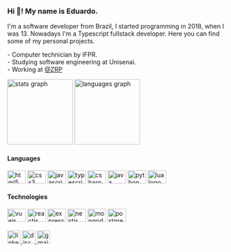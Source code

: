 <h3>Hi 👋! My name is Eduardo.</h3>
<p>I'm a software developer from Brazil, I started programming in 2018, when I was 13. Nowadays I'm a Typescript fullstack developer. Here you can find some of my personal projects.</p>

<p>- Computer technician by IFPR. </br>
- Studying software engineering at Unisenai.</br>
- Working at <a href="https://www.zrp.com.br" target="__blank">@ZRP</a>
</p>

<div align="left">
  <img src="https://github-readme-stats.vercel.app/api?hide_title=false&hide_rank=false&show_icons=true&include_all_commits=true&count_private=true&disable_animations=false&theme=tokyonight&locale=en&hide_border=true&username=https-eduardo" height="150" alt="stats graph"  />
  <img src="https://github-readme-stats.vercel.app/api/top-langs?username=https-eduardo&theme=tokyonight&hide_border=true&langs_count=3" height="150" alt="languages graph"  />
</div>

<h4>Languages</h4>
<div align="left">
  <img src="https://cdn.jsdelivr.net/gh/devicons/devicon/icons/html5/html5-plain.svg" height="30" width="42" alt="html5 logo"  />
  <img src="https://cdn.jsdelivr.net/gh/devicons/devicon/icons/css3/css3-plain.svg" height="30" width="42" alt="css3 logo"  />
  <img src="https://cdn.jsdelivr.net/gh/devicons/devicon/icons/javascript/javascript-plain.svg" height="30" width="42" alt="javascript logo"  />
  <img src="https://cdn.jsdelivr.net/gh/devicons/devicon/icons/typescript/typescript-plain.svg" height="30" width="42" alt="typescript logo"  />
  <img src="https://cdn.jsdelivr.net/gh/devicons/devicon/icons/csharp/csharp-original.svg" height="30" width="42" alt="csharp logo"  />
  <img src="https://cdn.jsdelivr.net/gh/devicons/devicon/icons/java/java-original.svg" height="30" width="42" alt="java logo"  />
  <img src="https://cdn.jsdelivr.net/gh/devicons/devicon/icons/python/python-original.svg" height="30" width="42" alt="python logo"  />
  <img src="https://cdn.jsdelivr.net/gh/devicons/devicon/icons/lua/lua-original.svg" height="30" width="42" alt="lua logo"  />
</div>

<h4>Technologies</h4>

<div align="left">
  <img src="https://cdn.jsdelivr.net/gh/devicons/devicon/icons/vuejs/vuejs-original.svg" height="30" width="42" alt="vuejs logo"  />
  <img src="https://cdn.jsdelivr.net/gh/devicons/devicon/icons/react/react-original.svg" height="30" width="42" alt="reactjs logo"  />
  <img src="https://cdn.jsdelivr.net/gh/devicons/devicon/icons/express/express-original.svg" height="30" width="42" alt="expressjs logo"  />
  <img src="https://cdn.jsdelivr.net/gh/devicons/devicon/icons/nestjs/nestjs-plain.svg" height="30" width="42" alt="nestjs logo"  />
  <img src="https://cdn.jsdelivr.net/gh/devicons/devicon/icons/mongodb/mongodb-original.svg" height="30" width="42" alt="mongodb logo"  />
  <img src="https://cdn.jsdelivr.net/gh/devicons/devicon/icons/postgresql/postgresql-original.svg" height="30" width="42" alt="postgresql logo"  />
</div>

<br/>

<div align="left">
  <a href="https://www.linkedin.com/in/eduardo-odelon-wagner/" target="__blank" >
    <img src="https://img.shields.io/static/v1?message=Linkedin&logo=linkedin&label=&color=0B66C3&logoColor=white&labelColor=&style=for-the-badge" height="30"  alt="linkedin logo" />
  </a>
  <a href="https://discord.com/users/365493360539992074" target="__blank">
    <img src="https://img.shields.io/static/v1?message=Discord&logo=discord&label=&color=7289DA&logoColor=white&labelColor=&style=for-the-badge" height="30"        alt="discord logo"  />
  </a>
  <a href="mailto:eduardoodelonw@gmail.com" target="__blank">
    <img src="https://img.shields.io/static/v1?message=Gmail&logo=gmail&label=&color=D14836&logoColor=white&labelColor=&style=for-the-badge" height="30" alt="gmail logo"  />
  </a>
</div>
